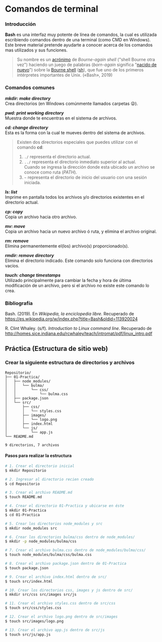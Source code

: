 # Comandos de terminal

### Introducción

**Bash** es una interfaz muy potente de línea de comandos, la cual es utilizada escribiendo comandos dentro de una terminal (como CMD en Windows). Este breve material pretende ayudarte a conocer acerca de los comandos mas utilizados y sus funciones.

> Su nombre es un [acrónimo](https://es.wikipedia.org/wiki/Acr%C3%B3nimo) de *Bourne-again shell* ("shell Bourne otra vez") haciendo un juego de palabras (*born-again* significa "[nacido de nuevo](https://es.wikipedia.org/wiki/Cristiano_renacido)") sobre la [Bourne shell](https://es.wikipedia.org/wiki/Bourne_shell) ([sh](https://es.wikipedia.org/wiki/Sh)), que fue uno de los primeros intérpretes importantes de Unix. («Bash», 2019)



### Comandos comunes

***mkdir: make directory***<br>Crea directorios (en Windows comúnmente llamados carpetas 😜).

***pwd: print working directory***<br>Muestra donde te encuentras en el sistema de archivos.

***cd: change directory***<br>Esta es la forma con la cual te mueves dentro del sistema de archivos.

> Existen dos directorios especiales que puedes utilizar con el comando **cd**:
>
> 1. `./` representa el directorio actual.
> 2. `../` representa el directorio inmediato superior al actual.<br>Cuando se ingresa la dirección donde esta ubicado un archivo se conoce como ruta (*PATH*).
> 3. `~` representa el directorio de inicio del usuario con una sesión iniciada.

***ls: list***<br>Imprime en pantalla todos los archivos y/o directorios existentes en el directorio actual.

***cp: copy***<br>Copia un archivo hacia otro archivo.

***mv: move***<br>Copia un archivo hacia un nuevo archivo ó ruta, y elimina el archivo original.

***rm: remove***<br>Elimina permanentemente el(los) archivo(s) proporcionado(s).

***rmdir: remove directory***<br>Elimina el directorio indicado. Este comando solo funciona con directorios vacíos.

***touch: change timestamps***<br>Utilizado principalmente para cambiar la fecha y hora de última modificación de un archivo, pero si el archivo no existe este comando lo crea.



### Bibliografía

Bash. (2019). En *Wikipedia, la enciclopedia libre*. Recuperado de <https://es.wikipedia.org/w/index.php?title=Bash&oldid=113920024>

R. Clint Whaley. (s/f). *Introduction to Linux command line*. Recuperado de <http://homes.sice.indiana.edu/rcwhaley/teach/intromat/pdf/linux_intro.pdf>



## Práctica (Estructura de sitio web)

### Crear la siguiente estructura de directorios y archivos

```
Repositorio/
├── 01-Practica/
│   ├── node_modules/
│   │   └── bulma/
│   │       └── css/
│   │           └── bulma.css
│   ├── package.json
│   └── src/
│       ├── css/
│       │   └── styles.css
│       ├── images/
│       │   └── logo.png
│       ├── index.html
│       └── js/
│           └── app.js
└── README.md

9 directorios, 7 archivos
```



#### Pasos para realizar la estructura

```bash
# 1. Crear el directorio inicial
$ mkdir Repositorio

# 2. Ingresar al directorio recien creado
$ cd Repositorio

# 3. Crear el archivo README.md
$ touch README.md

# 4. Crear el directorio 01-Practica y ubicarse en éste
$ mkdir 01-Practica
$ cd 01-Practica

# 5. Crear los directorios node_modules y src
$ mkdir node_modules src

# 6. Crear los directorios bulma/css dentro de node_modules/
$ mkdir -p node_modules/bulma/css

# 7. Crear el archivo bulma.css dentro de node_modules/bulma/css/
$ touch node_modules/bulma/css/bulma.css

# 8. Crear el archivo package.json dentro de 01-Practica
$ touch package.json

# 9. Crear el archivo index.html dentro de src/
$ touch src/index.html

# 10. Crear los directorios css, images y js dentro de src/
$ mkdir src/css src/images src/js

# 11. Crear el archivo styles.css dentro de src/css
$ touch src/css/styles.css

# 12. Crear el archivo logo.png dentro de src/images
$ touch src/images/logo.png

# 13. Crear el archivo app.js dentro de src/js
$ touch src/js/app.js
```

